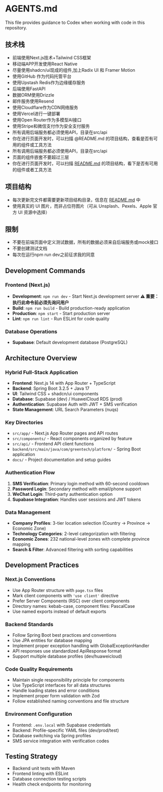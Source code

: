 # AGENTS.md

This file provides guidance to Codex when working with code in this repository.
## 技术栈
- 前端使用Next.js技术+Tailwind CSS框架 
- 移动端APP开发使用React Native 
- 尽量使用shadcn/ui现成的组件,加上Radix UI 和 Framer Motion
- 使用GitHub 作为代码托管平台
- 使用Upstash Redis作为边缘缓存服务
- 后端使用FastAPI
- 数据ORM使用Drizzle
- 邮件服务使用Resend
- 使用Cloudflare作为CDN网络服务
- 使用Vercel进行一键部署
- 使用Open Router作为多模型AI接口
- 使用Stripe和微信支付作为安全支付服务
- 所有调用后端服务都必须使用API，目录在src/api
- 你在进行页面开发时，可以扫描 @README.md 的项目结构，查看是否有可用的组件或工具方法
- 所有调用后端服务都必须使用API，目录在src/api
- 页面的组件嵌套不要超过三层
- 你在进行页面开发时，可以扫描 [README.md](/docs/README.md) 的项目结构，看下是否有可用的组件或者工具方法

## 项目结构
- 每次更新完文件都需要更新项目结构目录，信息在  [README.md](/docs/README.md) 中
- 使用真实的 UI 图片，而非占位符图片（可从 Unsplash、Pexels、Apple 官方 UI 资源中选择）

## 限制
- 不要在前端页面中定义测试数据，所有的数据必须来自后端服务或mock接口
- 不要创建测试文档
- 每次在运行npm run dev之前征求我的同意




## Development Commands

### Frontend (Next.js)
- **Development**: `npm run dev` - Start Next.js development server **⚠️ 重要：执行此命令前必须先询问用户**
- **Build**: `npm run build` - Build production-ready application  
- **Production**: `npm start` - Start production server
- **Lint**: `npm run lint` - Run ESLint for code quality

### Database Operations
- **Supabase**: Default development database (PostgreSQL)

## Architecture Overview

### Hybrid Full-Stack Application
- **Frontend**: Next.js 14 with App Router + TypeScript
- **Backend**: Spring Boot 3.2.5 + Java 17
- **UI**: Tailwind CSS + shadcn/ui components
- **Database**: Supabase (dev) / HuaweiCloud RDS (prod)
- **Authentication**: Supabase Auth with JWT + SMS verification
- **State Management**: URL Search Parameters (nuqs)

### Key Directories
- `src/app/` - Next.js App Router pages and API routes
- `src/components/` - React components organized by feature
- `src/api/` - Frontend API client functions
- `backend/src/main/java/com/greentech/platform/` - Spring Boot application
- `docs/` - Project documentation and setup guides

### Authentication Flow
1. **SMS Verification**: Primary login method with 60-second cooldown
2. **Password Login**: Secondary method with email/phone support
3. **WeChat Login**: Third-party authentication option
4. **Supabase Integration**: Handles user sessions and JWT tokens

### Data Management
- **Company Profiles**: 3-tier location selection (Country → Province → Economic Zone)
- **Technology Categories**: 2-level categorization with filtering
- **Economic Zones**: 232 national-level zones with complete province mapping
- **Search & Filter**: Advanced filtering with sorting capabilities

## Development Practices

### Next.js Conventions
- Use App Router structure with `page.tsx` files
- Mark client components with `'use client'` directive
- Prefer Server Components (RSC) over client components
- Directory names: kebab-case, component files: PascalCase
- Use named exports instead of default exports

### Backend Standards
- Follow Spring Boot best practices and conventions
- Use JPA entities for database mapping
- Implement proper exception handling with GlobalExceptionHandler
- API responses use standardized ApiResponse format
- Support multiple database profiles (dev/huaweicloud)

### Code Quality Requirements
- Maintain single responsibility principle for components
- Use TypeScript interfaces for all data structures
- Handle loading states and error conditions
- Implement proper form validation with Zod
- Follow established naming conventions and file structure

### Environment Configuration
- Frontend: `.env.local` with Supabase credentials
- Backend: Profile-specific YAML files (dev/prod/test)
- Database switching via Spring profiles
- SMS service integration with verification codes

## Testing Strategy
- Backend unit tests with Maven
- Frontend linting with ESLint
- Database connection testing scripts
- Health check endpoints for monitoring
